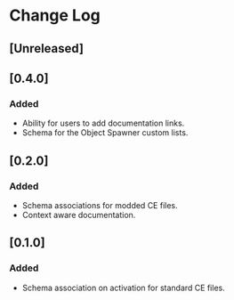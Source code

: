 # Change Log

## [Unreleased]

## [0.4.0]

### Added

- Ability for users to add documentation links.
- Schema for the Object Spawner custom lists.

## [0.2.0]

### Added

- Schema associations for modded CE files.
- Context aware documentation.

## [0.1.0]

### Added 

- Schema association on activation for standard CE files.